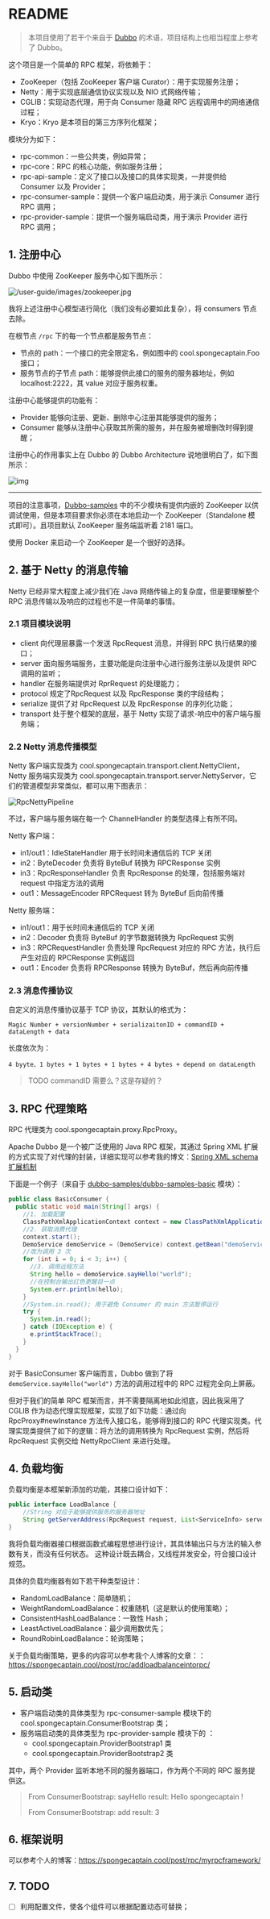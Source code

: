 # README

> 本项目使用了若干个来自于 [Dubbo](https://dubbo.apache.org/) 的术语，项目结构上也相当程度上参考了 Dubbo。

这个项目是一个简单的 RPC 框架，将依赖于：

- ZooKeeper（包括 ZooKeeper 客户端 Curator）：用于实现服务注册；
- Netty：用于实现底层通信协议实现以及 NIO 式网络传输；
- CGLIB：实现动态代理，用于向 Consumer 隐藏 RPC 远程调用中的网络通信过程；
- Kryo：Kryo 是本项目的第三方序列化框架；

模块分为如下：

- rpc-common：一些公共类，例如异常；
- rpc-core：RPC 的核心功能，例如服务注册；
- rpc-api-sample：定义了接口以及接口的具体实现类，一并提供给 Consumer 以及 Provider；
- rpc-consumer-sample：提供一个客户端启动类，用于演示 Consumer 进行 RPC 调用；
- rpc-provider-sample：提供一个服务端启动类，用于演示 Provider 进行 RPC 调用；

## 1. 注册中心

Dubbo 中使用 ZooKeeper 服务中心如下图所示：

![/user-guide/images/zookeeper.jpg](doc/images/zookeeper.jpg)

我将上述注册中心模型进行简化（我们没有必要如此复杂），将 consumers 节点去除。

在根节点 `/rpc` 下的每一个节点都是服务节点：

- 节点的 path：一个接口的完全限定名，例如图中的 cool.spongecaptain.Foo 接口；
- 服务节点的子节点 path：能够提供此接口的服务的服务器地址，例如 localhost:2222，其 value 对应于服务权重。

注册中心能够提供的功能有：

- Provider 能够向注册、更新、删除中心注册其能够提供的服务；
- Consumer 能够从注册中心获取其所需的服务，并在服务被增删改时得到提醒；

注册中心的作用事实上在 Dubbo 的 Dubbo Architecture 说地很明白了，如下图所示：

![img](doc/images/architecture.png)

---

项目的注意事项，[Dubbo-samples](https://github.com/Spongecaptain/dubbo-samples) 中的不少模块有提供内嵌的 ZooKeeper 以供调试使用，但是本项目要求你必须在本地启动一个 ZooKeeper（Standalone 模式即可）。且项目默认 ZooKeeper 服务端监听着 2181 端口。

使用 Docker 来启动一个 ZooKeeper 是一个很好的选择。

## 2. 基于 Netty 的消息传输

Netty 已经非常大程度上减少我们在 Java 网络传输上的复杂度，但是要理解整个 RPC 消息传输以及响应的过程也不是一件简单的事情。

### 2.1 项目模块说明

- client 向代理层暴露一个发送 RpcRequest 消息，并得到 RPC 执行结果的接口；
- server 面向服务端服务，主要功能是向注册中心进行服务注册以及提供 RPC 调用的监听；
- handler 在服务端提供对 RprRequest 的处理能力；
- protocol 规定了RpcRequest 以及 RpcResponse 类的字段结构；
- serialize 提供了对 RpcRequest 以及 RpcResponse 的序列化功能；
- transport 处于整个框架的底层，基于 Netty 实现了请求-响应中的客户端与服务端；

### 2.2 Netty 消息传播模型

Netty 客户端实现类为 cool.spongecaptain.transport.client.NettyClient，Netty 服务端实现类为 cool.spongecaptain.transport.server.NettyServer，它们的管道模型非常类似，都可以用下图表示：

![RpcNettyPipeline](doc/images/RpcNettyPipeline.png)

不过，客户端与服务端在每一个 ChannelHandler 的类型选择上有所不同。

Netty 客户端：

- in1/out1：IdleStateHandler 用于长时间未通信后的 TCP 关闭
- in2：ByteDecoder 负责将 ByteBuf 转换为 RPCResponse 实例
- in3：RpcResponseHandler 负责 RpcResponse 的处理，包括服务端对 request 中指定方法的调用
- out1：MessageEncoder RPCRequest 转为 ByteBuf 后向前传播

Netty 服务端：

- in1/out1：用于长时间未通信后的 TCP 关闭
- in2：Decoder 负责将 ByteBuf 的字节数据转换为 RpcRequest 实例
- in3：RPCRequestHandler 负责处理 RpcRequest 对应的 RPC 方法，执行后产生对应的 RPCResponse 实例返回
- out1：Encoder 负责将 RPCResponse 转换为 ByteBuf，然后再向前传播

### 2.3 消息传播协议

自定义的消息传播协议基于 TCP 协议，其默认的格式为：

```
Magic Number + versionNumber + serializaitonID + commandID + dataLength + data
```

长度依次为：

```
4 byyte、1 bytes + 1 bytes + 1 bytes + 4 bytes + depend on dataLength
```

> TODO commandID 需要么？这是存疑的？

## 3. RPC 代理策略

RPC 代理类为 cool.spongecaptain.proxy.RpcProxy。

Apache Dubbo 是一个被广泛使用的 Java RPC 框架，其通过 Spring XML 扩展的方式实现了对代理的封装，详细实现可以参考我的博文：[Spring XML schema 扩展机制](https://spongecaptain.cool/post/spring/spring_xml_schema/)

下面是一个例子（来自于 [dubbo-samples/dubbo-samples-basic](https://github.com/Spongecaptain/dubbo-samples) 模块）：

```java
public class BasicConsumer {
  public static void main(String[] args) {
    //1. 加载配置
    ClassPathXmlApplicationContext context = new ClassPathXmlApplicationContext("spring/dubbo-demo-consumer.xml");
    //2. 获取消费代理
    context.start();
    DemoService demoService = (DemoService) context.getBean("demoService");
    //改为调用 3 次
    for (int i = 0; i < 3; i++) {
      //3. 调用远程方法
      String hello = demoService.sayHello("world");
      //在控制台输出红色更醒目一点
      System.err.println(hello);
    }
    //System.in.read(); 用于避免 Consumer 的 main 方法暂停运行
    try {
      System.in.read();
    } catch (IOException e) {
      e.printStackTrace();
    }
  }
}
```

对于 BasicConsumer 客户端而言，Dubbo 做到了将 `demoService.sayHello("world")` 方法的调用过程中的 RPC 过程完全向上屏蔽。

但对于我们的简单 RPC 框架而言，并不需要隔离地如此彻底，因此我采用了 CGLIB 作为动态代理实现框架，实现了如下功能：通过向 RpcProxy#newInstance 方法传入接口名，能够得到接口的 RPC 代理实现类。代理实现类提供了如下的逻辑：将方法的调用转换为 RpcRequest 实例，然后将 RpcRequest 实例交给 NettyRpcClient 来进行处理。

## 4. 负载均衡

负载均衡是本框架新添加的功能，其接口设计如下：

```java
public interface LoadBalance {
    //String 对应于能够提供服务的服务器地址
    String getServerAddress(RpcRequest request, List<ServiceInfo> serverList);
}
```

我将负载均衡器接口根据函数式编程思想进行设计，其具体输出只与方法的输入参数有关，而没有任何状态。 这种设计既去耦合，又线程并发安全，符合接口设计规范。

具体的负载均衡器有如下若干种类型设计：

- RandomLoadBalance：简单随机；
- WeightRandomLoadBalance：权重随机（这是默认的使用策略）；
- ConsistentHashLoadBalance：一致性 Hash；
- LeastActiveLoadBalance：最少调用数优先；
- RoundRobinLoadBalance：轮询策略；

关于负载均衡策略，更多的内容可以参考我个人博客的文章：：https://spongecaptain.cool/post/rpc/addloadbalanceintorpc/

## 5. 启动类

- 客户端启动类的具体类型为 rpc-consumer-sample 模块下的 cool.spongecaptain.ConsumerBootstrap 类；
- 服务端启动类的具体类型为 rpc-provider-sample 模块下的 ：
  - cool.spongecaptain.ProviderBootstrap1 类
  - cool.spongecaptain.ProviderBootstrap2 类

其中，两个 Provider 监听本地不同的服务器端口，作为两个不同的 RPC 服务提供这。

> From ConsumerBootstrap: sayHello result: Hello spongecaptain !
>
> From ConsumerBootstrap: add result: 3

## 6. 框架说明

可以参考个人的博客：https://spongecaptain.cool/post/rpc/myrpcframework/

## 7. TODO

- [ ] 利用配置文件，使各个组件可以根据配置动态可替换；

